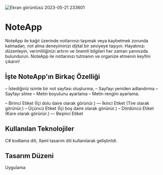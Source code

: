 ![Ekran görüntüsü 2023-05-21 233601](https://github.com/oktayagdag/NoteApp/assets/120986651/94ee2803-6845-44d1-9bb5-0042aaaf68b9)

# NoteApp

NoteApp ile kağıt üzerinde notlarınızı taşımak veya kaybetmek zorunda kalmadan, not alma deneyiminizi dijital bir seviyeye taşıyın. Hayatınızı düzenleyin, verimliliğinizi artırın ve önemli bilgileri her zaman yanınızda bulundurun. NoteApp ile notlarınızı tutmanın ve organize etmenin keyfini çıkarın!

## İşte NoteApp'ın Birkaç Özelliği

– İstediğiniz isimle bir not sayfası oluşturma, 
– Sayfayı yeniden adlandırma
– Sayfayı silme
– Metin boyutunu ayarlama
– Metin rengini ayarlama. 

– Birinci Etiket (İçi dolu daire olarak görünür.)
— İkinci Etiket (Tire olarak görünür.)
– Üçüncü Etiket (İçi boş daire olarak görünür.)
– Dördüncü Etiket (Kare olarak görünür.)
— Beşinci Etiket

## Kullanılan Teknolojiler
C# kodlama dili, Xaml tasarım dili kullanılarak geliştirildi.

## Tasarım Düzeni
Uygulama 


